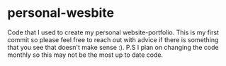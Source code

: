 # personal-wesbite
Code that I used to create my personal website-portfolio. This is my first commit so please feel free to reach out with advice if there is something that you see that doesn't make sense :).
P.S I plan on changing the code monthly so this may not be the most up to date code. 
